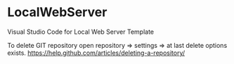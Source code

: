 # LocalWebServer
Visual Studio Code for Local Web Server Template

To delete GIT repository 
open repository => settings => at last delete options exists.
https://help.github.com/articles/deleting-a-repository/
